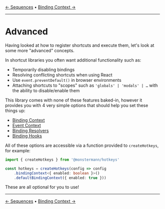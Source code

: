 [← Sequences](./sequences.md) • [Binding Context →](./binding-context.md)

---

# Advanced

Having looked at how to register shortcuts and execute them, let's look at some more "advanced" concepts.

In shortcut libraries you often want additional functionality such as:

- Temporarily disabling bindings
- Resolving conflicting shortcuts when using React
- Use `event.preventDefault()` in browser environments
- Attaching shortcuts to "scopes" such as `'globals' | 'modals' | …` with the ability to disable/enable them

This library comes with none of these features baked-in, however it provides you with 4 very simple options that should help you set these things up:

- [Binding Context](./binding-context.md)
- [Event Context](./event-context.md)
- [Binding Resolvers](./binding-resolvers.md)
- [Binding Hooks](./binding-hooks.md)

All of these options are accessible via a function provided to `createHotkeys`, for example:

```ts
import { createHotkeys } from '@monstermann/hotkeys'

const hotkeys = createHotkeys(config => config
    .bindingContext<{ enabled: boolean }>()
    .defaultBindingContext({ enabled: true }))
```

These are all optional for you to use!

---

[← Sequences](./sequences.md) • [Binding Context →](./binding-context.md)
